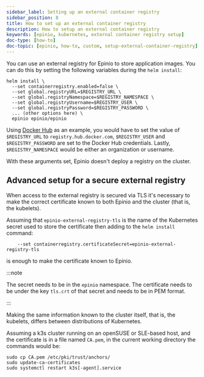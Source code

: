 ```yaml
---
sidebar_label: Setting up an external container registry
sidebar_position: 8
title: How to set up an external container registry
description: How to setup an external container registry
keywords: [epinio, kubernetes, external container registry setup]
doc-type: [how-to]
doc-topic: [epinio, how-to, custom, setup-external-container-registry]
---
```


You can use an external registry for Epinio to store application images.
You can do this by setting the following variables during the `helm install`:

```console
helm install \
  --set containerregistry.enabled=false \
  --set global.registryURL=$REGISTRY_URL \
  --set global.registryNamespace=$REGISTRY_NAMESPACE \
  --set global.registryUsername=$REGISTRY_USER \
  --set global.registryPassword=$REGISTRY_PASSWORD \
  ... (other options here) \
  epinio epinio/epinio
```

Using [Docker Hub](https://hub.docker.com/) as an example, you would have to set
the value of `$REGISTRY_URL` to `registry.hub.docker.com`, `$REGISTRY_USER` and
`$REGISTRY_PASSWORD` are set to the Docker Hub credentials.
Lastly, `$REGISTRY_NAMESPACE`
would be either an organization or username.

With these arguments set, Epinio doesn't deploy a registry on the cluster.

## Advanced setup for a secure external registry

When access to the external registry is secured via TLS it's necessary to make the correct certificate known to both Epinio and the cluster (that is, the kubelets).

Assuming that `epinio-external-registry-tls` is the name of the Kubernetes secret used to store the certificate then adding to the `helm install` command:

```console
    --set containerregistry.certificateSecret=epinio-external-registry-tls
```

is enough to make the certificate known to Epinio.

:::note

The secret needs to be in the `epinio` namespace.
The certificate needs to be under the key `tls.crt` of that secret
and needs to be in PEM format.

:::

Making the same information known to the cluster itself, that is, the kubelets, differs between distributions of Kubernetes.

Assuming a k3s cluster running on an openSUSE or SLE-based host, and the certificate is in a file named `CA.pem`, in the current working directory the commands would be:

```console
sudo cp CA.pem /etc/pki/trust/anchors/
sudo update-ca-certificates
sudo systemctl restart k3s[-agent].service
```
